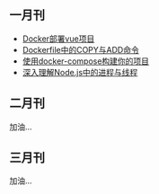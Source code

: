 ## 一月刊

* [Docker部署vue项目](./Docker部署vue项目.md)
* [Dockerfile中的COPY与ADD命令](./Dockerfile中的COPY与ADD命令.md)
* [使用docker-compose构建你的项目](./使用docker-compose构建你的项目.md)
* [深入理解Node.js中的进程与线程](./深入理解Node.js中的进程与线程.md)

## 二月刊

加油... 

## 三月刊

加油... 

